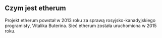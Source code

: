 ## Czym jest etherum

Projekt etherum powstał w 2013 roku za sprawą rosyjsko-kanadyjskiego programisty, Vitalika Buterina. Sieć etherum została uruchomiona w 2015 roku.

